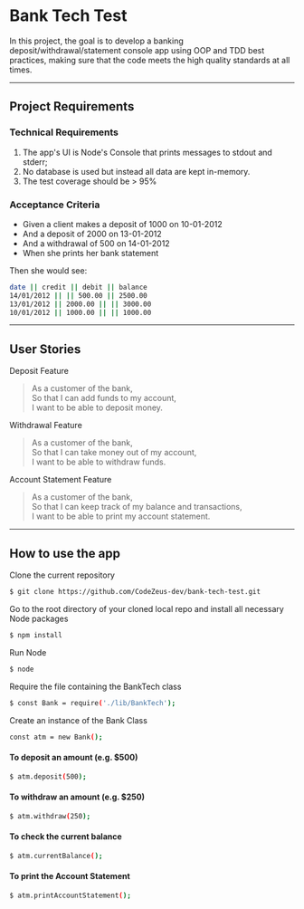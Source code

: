 # Bank Tech Test

In this project, the goal is to develop a banking deposit/withdrawal/statement console app using OOP and TDD best practices, making sure that the code meets the high quality standards at all times.

<hr> 

## Project Requirements

### Technical Requirements

1. The app's UI is Node's Console that prints messages to stdout and stderr;
2. No database is used but instead all data are kept in-memory.
3. The test coverage should be > 95%

### Acceptance Criteria

- Given a client makes a deposit of 1000 on 10-01-2012
- And a deposit of 2000 on 13-01-2012
- And a withdrawal of 500 on 14-01-2012
- When she prints her bank statement

Then she would see:

```bash
date || credit || debit || balance
14/01/2012 || || 500.00 || 2500.00
13/01/2012 || 2000.00 || || 3000.00
10/01/2012 || 1000.00 || || 1000.00
```

<hr>

## User Stories

Deposit Feature

> As a customer of the bank,
> <br> So that I can add funds to my account,
> <br> I want to be able to deposit money.

Withdrawal Feature

> As a customer of the bank,
> <br> So that I can take money out of my account,
> <br> I want to be able to withdraw funds.

Account Statement Feature

> As a customer of the bank,
> <br> So that I can keep track of my balance and transactions,
> <br> I want to be able to print my account statement.

<hr>

## How to use the app

Clone the current repository

```bash
$ git clone https://github.com/CodeZeus-dev/bank-tech-test.git
```

Go to the root directory of your cloned local repo and install all necessary Node packages

```bash
$ npm install
```

Run Node

```bash
$ node
```

Require the file containing the BankTech class

```bash
$ const Bank = require('./lib/BankTech');
```

Create an instance of the Bank Class

```bash
const atm = new Bank();
```

#### To deposit an amount (e.g. $500)

```bash
$ atm.deposit(500);
```
#### To withdraw an amount (e.g. $250)

```bash
$ atm.withdraw(250);
```

#### To check the current balance

```bash
$ atm.currentBalance();
```

#### To print the Account Statement

```bash
$ atm.printAccountStatement();
```


